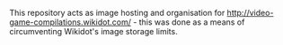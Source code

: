 This repository acts as image hosting and organisation for http://video-game-compilations.wikidot.com/ - this was done as a means of circumventing Wikidot's image storage limits. 


